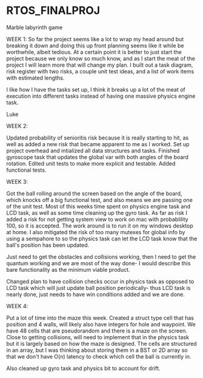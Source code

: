 # RTOS_FINALPROJ
Marble labyrinth game


WEEK 1:
So far the project seems like a lot to wrap my head around but breaking it down and doing this up front planning seems like it while be worthwhile, albeit tedious. At a certain point it is better to just start the project because we only know so much know, and as I start the meat of the project I will learn more that will change my plan. I built out a task diagram, risk register with two risks,  a couple unit test ideas, and a list of work items with estimated lengths. 

I like how I have the tasks set up, I think it breaks up a lot of the meat of execution into different tasks instead of having one massive physics engine task. 

Luke

WEEK 2:

Updated probability of senioritis risk because it is really starting to hit, as well as added a new risk that became apparent to me as I worked. Set up project overhead and intialized all data structures and tasks. Finished gyroscope task that updates the global var with both angles of the board rotation. Edited unit tests to make more explicit and testable. Added functional tests.

WEEK 3: 

Got the ball rolling around the screen based on the angle of the board, which knocks off a big functional test, and also means we are passing one of the unit test. Most of this weeks time spent on physics engine task and LCD task, as well as some time cleaning up the gyro task. As far as risk I added a risk for not getting system view to work on mac with probablility 100, so it is accepted. The work around is to run it on my windows desktop at home. I also mitigated the risk of too many mutexes for global info by using a sempahore to so the physics task can let the LCD task know that the ball's position has been updated. 

Just need to get the obstacles and collisions working, then I need to get the quantum working and we are most of the way done- I would describe this bare functionality as the minimum viable product. 

Changed plan to have collision checks occur in physics task as opposed to LCD task which will just update ball position periodically- thus LCD task is nearly done, just needs to have win conditions added and we are done. 

WEEK 4:

Put a lot of time into the maze this week. Created a struct type cell that has position and 4 walls, will likely also have integers for hole and waypoint. We have 48 cells that are pseudorandom and there is a maze on the screen. Close to getting collisions, will need to implement that in the physics task but it is largely based on how the maze is designed. The cells are structured in an array, but I was thinking about storing them in a BST or 2D array so that we don't have O(n) latency to check which cell the ball is currently in. 

Also cleaned up gyro task and physics bit to account for drift. 
